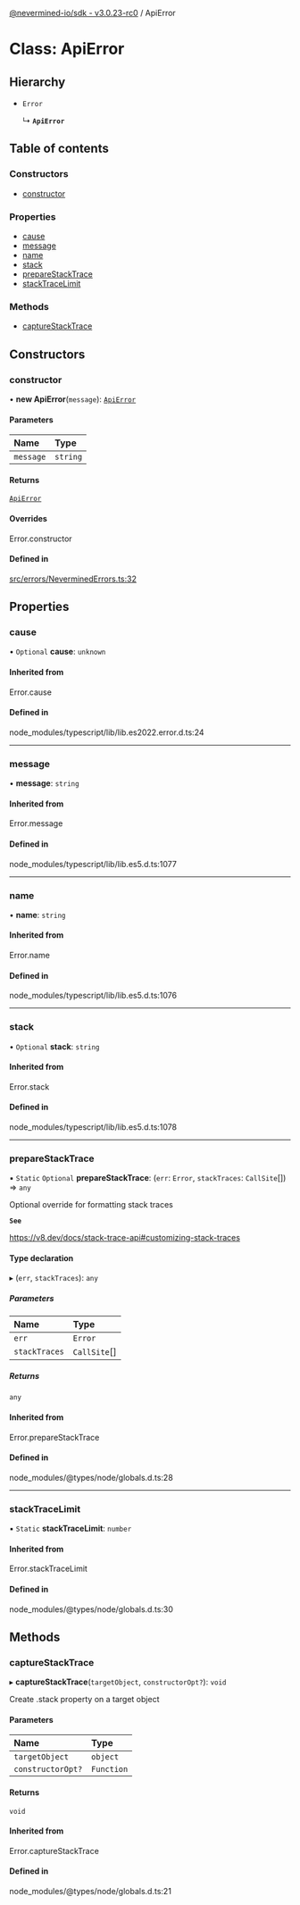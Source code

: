 [@nevermined-io/sdk - v3.0.23-rc0](../code-reference.md) / ApiError

# Class: ApiError

## Hierarchy

- `Error`

  ↳ **`ApiError`**

## Table of contents

### Constructors

- [constructor](ApiError.md#constructor)

### Properties

- [cause](ApiError.md#cause)
- [message](ApiError.md#message)
- [name](ApiError.md#name)
- [stack](ApiError.md#stack)
- [prepareStackTrace](ApiError.md#preparestacktrace)
- [stackTraceLimit](ApiError.md#stacktracelimit)

### Methods

- [captureStackTrace](ApiError.md#capturestacktrace)

## Constructors

### constructor

• **new ApiError**(`message`): [`ApiError`](ApiError.md)

#### Parameters

| Name      | Type     |
| :-------- | :------- |
| `message` | `string` |

#### Returns

[`ApiError`](ApiError.md)

#### Overrides

Error.constructor

#### Defined in

[src/errors/NeverminedErrors.ts:32](https://github.com/nevermined-io/sdk-js/blob/0917aa7cdaec3f72007eb6710fe0bd1232cfb930/src/errors/NeverminedErrors.ts#L32)

## Properties

### cause

• `Optional` **cause**: `unknown`

#### Inherited from

Error.cause

#### Defined in

node_modules/typescript/lib/lib.es2022.error.d.ts:24

---

### message

• **message**: `string`

#### Inherited from

Error.message

#### Defined in

node_modules/typescript/lib/lib.es5.d.ts:1077

---

### name

• **name**: `string`

#### Inherited from

Error.name

#### Defined in

node_modules/typescript/lib/lib.es5.d.ts:1076

---

### stack

• `Optional` **stack**: `string`

#### Inherited from

Error.stack

#### Defined in

node_modules/typescript/lib/lib.es5.d.ts:1078

---

### prepareStackTrace

▪ `Static` `Optional` **prepareStackTrace**: (`err`: `Error`, `stackTraces`: `CallSite`[]) => `any`

Optional override for formatting stack traces

**`See`**

https://v8.dev/docs/stack-trace-api#customizing-stack-traces

#### Type declaration

▸ (`err`, `stackTraces`): `any`

##### Parameters

| Name          | Type         |
| :------------ | :----------- |
| `err`         | `Error`      |
| `stackTraces` | `CallSite`[] |

##### Returns

`any`

#### Inherited from

Error.prepareStackTrace

#### Defined in

node_modules/@types/node/globals.d.ts:28

---

### stackTraceLimit

▪ `Static` **stackTraceLimit**: `number`

#### Inherited from

Error.stackTraceLimit

#### Defined in

node_modules/@types/node/globals.d.ts:30

## Methods

### captureStackTrace

▸ **captureStackTrace**(`targetObject`, `constructorOpt?`): `void`

Create .stack property on a target object

#### Parameters

| Name              | Type       |
| :---------------- | :--------- |
| `targetObject`    | `object`   |
| `constructorOpt?` | `Function` |

#### Returns

`void`

#### Inherited from

Error.captureStackTrace

#### Defined in

node_modules/@types/node/globals.d.ts:21
